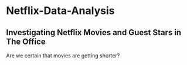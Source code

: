 # Netflix-Data-Analysis
## Investigating Netflix Movies and Guest Stars in The Office
Are we certain that movies are getting shorter?
